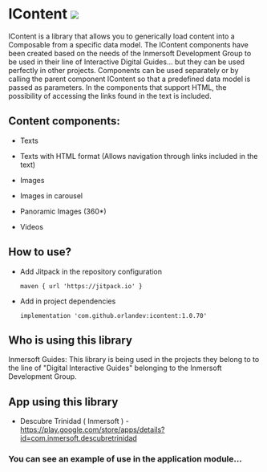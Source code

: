 # IContent [![](https://jitpack.io/v/orlandev/icontent.svg)](https://jitpack.io/#orlandev/icontent)
 
IContent is a library that allows you to generically load content into a Composable from a specific data model. The IContent components have been created based on the needs of the Inmersoft Development Group to be used in their line of Interactive Digital Guides... but they can be used perfectly in other projects. Components can be used separately or by calling the parent component IContent so that a predefined data model is passed as parameters. In the components that support HTML, the possibility of accessing the links found in the text is included.

## Content components:

- Texts

- Texts with HTML format (Allows navigation through links included in the text)

- Images

- Images in carousel

- Panoramic Images (360*)

- Videos

## How to use? 

- Add Jitpack in the repository configuration
  
  ```maven { url 'https://jitpack.io' }```

- Add in project dependencies 
 
  ```implementation 'com.github.orlandev:icontent:1.0.70'``` 

## Who is using this library
Inmersoft Guides: This library is being used in the projects they belong to to the line of "Digital Interactive Guides" belonging to the Inmersoft Development Group.


## App using this library
- Descubre Trinidad ( Inmersoft ) - https://play.google.com/store/apps/details?id=com.inmersoft.descubretrinidad 

### You can see an example of use in the application module... 
